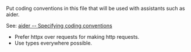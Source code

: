 Put coding conventions in this file that will be used with assistants such as aider.

See: [aider -- Specifying coding conventions](https://aider.chat/docs/conventions.html)

- Prefer httpx over requests for making http requests.
- Use types everywhere possible.
